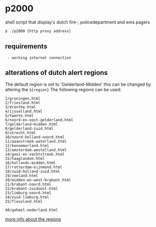 # p2000
shell script that display's dutch fire-, policedepartment and ems pagers

```bash
$ ./p2000 [http proxy address]
```

## requirements
     - working internet connection

## alterations of dutch alert regions
The default region is set to 'Gelderland-Midden' this can be changed by altering the `${region}`
The following regions can be used:
```
1/groningen.html
2/friesland.html
3/drenthe.html
4/ijsselland.html
5/twente.html
6/noord-en-oost-gelderland.html
7/gelderland-midden.html
8/gelderland-zuid.html
9/utrecht.html
10/noord-holland-noord.html
11/aaanstreek-waterland.html
12/kennemerland.html
13/amsterdam-amstelland.html
14/gooi-en-vechtstreek.html
15/haaglanden.html
16/hollands-midden.html
17/rotterdam-eijnmond.html
18/zuid-holland-zuid.html
19/zeeland.html
20/midden-en-west-brabant.html
21/brabant-noord.html
22/brabant-zuidoost.html
23/limburg-noord.html
24/zuid-limburg.html
25/flevoland.html

40/geheel-nederland.html
```
[more info about the regions](https://nl.wikipedia.org/wiki/Veiligheidsregio)
